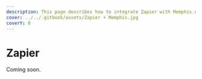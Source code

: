 ```yaml
---
description: This page describes how to integrate Zapier with Memphis.dev
cover: ../../.gitbook/assets/Zapier + Memphis.jpg
coverY: 0
---
```


# Zapier

Coming soon.
